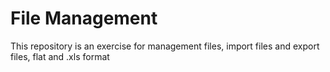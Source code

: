 # File Management

This repository is an exercise for management files, import files and export files, flat and .xls format